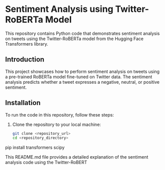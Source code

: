 # Sentiment Analysis using Twitter-RoBERTa Model

This repository contains Python code that demonstrates sentiment analysis on tweets using the Twitter-RoBERTa model from the Hugging Face Transformers library.

## Introduction

This project showcases how to perform sentiment analysis on tweets using a pre-trained RoBERTa model fine-tuned on Twitter data. The sentiment analysis predicts whether a tweet expresses a negative, neutral, or positive sentiment.

## Installation

To run the code in this repository, follow these steps:

1. Clone the repository to your local machine:

   ```bash
   git clone <repository_url>
   cd <repository_directory>
pip install transformers scipy

This README.md file provides a detailed explanation of the sentiment analysis code using the Twitter-RoBERT
